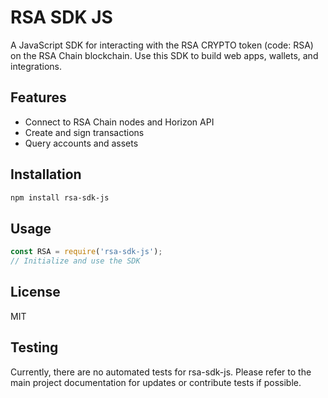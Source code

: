 # RSA SDK JS

A JavaScript SDK for interacting with the RSA CRYPTO token (code: RSA) on the RSA Chain blockchain. Use this SDK to build web apps, wallets, and integrations.

## Features
- Connect to RSA Chain nodes and Horizon API
- Create and sign transactions
- Query accounts and assets

## Installation

```sh
npm install rsa-sdk-js
```

## Usage

```js
const RSA = require('rsa-sdk-js');
// Initialize and use the SDK
```

## License
MIT

## Testing
Currently, there are no automated tests for rsa-sdk-js. Please refer to the main project documentation for updates or contribute tests if possible. 